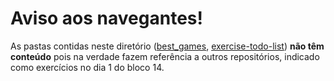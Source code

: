 # Aviso aos navegantes!

As pastas contidas neste diretório ([best_games](https://github.com/leobmend/best_games), [exercise-todo-list](https://github.com/leobmend/exercise-todo-list)) **não têm conteúdo** pois na verdade fazem referência a outros repositórios, indicado como exercícios no dia 1 do bloco 14.